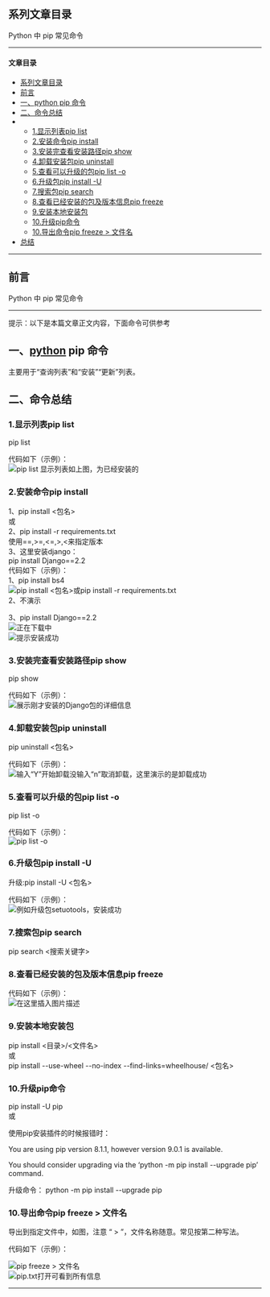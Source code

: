  

系列文章目录
------

Python 中 pip 常见命令

* * *

#### 文章目录

*   [系列文章目录](#_0)
*   [前言](#_10)
*   [一、python pip 命令](#python_pip__18)
*   [二、命令总结](#_25)
*   *   [1.显示列表pip list](#1pip_list_26)
    *   [2.安装命令pip install](#2pip_install_31)
    *   [3.安装完查看安装路径pip show](#3pip_show_46)
    *   [4.卸载安装包pip uninstall](#4pip_uninstall_51)
    *   [5.查看可以升级的包pip list -o](#5pip_list_o_56)
    *   [6.升级包pip install -U](#6pip_install_U_61)
    *   [7.搜索包pip search](#7pip_search_66)
    *   [8.查看已经安装的包及版本信息pip freeze](#8pip_freeze_69)
    *   [9.安装本地安装包](#9_72)
    *   [10.升级pip命令](#10pip_77)
    *   [10.导出命令pip freeze > 文件名](#10pip_freeze___89)
*   [总结](#_101)

* * *

前言
--

Python 中 pip 常见命令

* * *

提示：以下是本篇文章正文内容，下面命令可供参考

一、[python](https://so.csdn.net/so/search?q=python&spm=1001.2101.3001.7020) pip 命令
---------------------------------------------------------------------------------

主要用于“查询列表”和“安装”“更新”列表。

二、命令总结
------

### 1.显示列表pip list

pip list

代码如下（示例）：  
![pip list 显示列表如上图，为已经安装的](https://i-blog.csdnimg.cn/blog_migrate/7a65678be0a51c0f10e3490f0755e750.png)

### 2.安装命令pip install

1、pip install <包名>  
或  
2、pip install -r requirements.txt  
使用==,>=,<=,>,<来指定版本  
3、这里安装django：  
pip install Django==2.2  
代码如下（示例）：  
1、pip install bs4  
![pip install <包名>或pip install -r requirements.txt](https://i-blog.csdnimg.cn/blog_migrate/0b89ac869950dd3040e34cc598fe74ca.png)  
2、不演示

3、pip install Django==2.2  
![正在下载中](https://i-blog.csdnimg.cn/blog_migrate/aec31112439ca842809b1d46ca7c538a.png)  
![提示安装成功](https://i-blog.csdnimg.cn/blog_migrate/e428242b6913379088197a7c7e197daa.png)

### 3.安装完查看安装路径pip show

pip show

代码如下（示例）：  
![展示刚才安装的Django包的详细信息](https://i-blog.csdnimg.cn/blog_migrate/da10cd3c674129202a7160d448894bee.png)

### 4.卸载安装包pip uninstall

pip uninstall <包名>

代码如下（示例）：  
![输入“Y”开始卸载没输入“n”取消卸载，这里演示的是卸载成功](https://i-blog.csdnimg.cn/blog_migrate/bf1285c5ae88addaf51c5825e6820c40.png)

### 5.查看可以升级的包pip list -o

pip list -o

代码如下（示例）：  
![pip list -o](https://i-blog.csdnimg.cn/blog_migrate/a65deb5051588cf68c58118aa95a89c6.png)

### 6.升级包pip install -U

升级:pip install -U <包名>

代码如下（示例）：  
![例如升级包setuotools，安装成功](https://i-blog.csdnimg.cn/blog_migrate/8fea085784424fdd548802cff9154c45.png)

### 7.搜索包pip search

pip search <搜索关键字>

### 8.查看已经安装的包及版本信息pip freeze

代码如下（示例）：  
![在这里插入图片描述](https://i-blog.csdnimg.cn/blog_migrate/da81063b08fd1d82388c02ed29e18787.png)

### 9.安装本地安装包

pip install <目录>/<文件名>  
或  
pip install --use-wheel --no-index --find-links=wheelhouse/ <包名>

### 10.升级pip命令

pip install -U pip  
或

使用pip安装插件的时候报错时：

You are using pip version 8.1.1, however version 9.0.1 is available.

You should consider upgrading via the ‘python -m pip install --upgrade pip’ command.

升级命令： python -m pip install --upgrade pip

### 10.导出命令pip freeze > 文件名

导出到指定文件中，如图，注意 “ > ”，文件名称随意。常见按第二种写法。

代码如下（示例）：

![pip freeze > 文件名](https://i-blog.csdnimg.cn/blog_migrate/4206602ca3937c9d815a11c6aacd7564.png)  
![pip.txt打开可看到所有信息](https://i-blog.csdnimg.cn/blog_migrate/de835a0d4144a3fcff247b5247e2ce69.png)  

* * *
